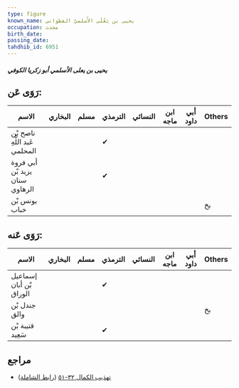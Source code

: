 ```yaml
---
type: figure
known_name: يحيى بن يَعْلَى الأَسلميّ القطواني
occupation: محدث
birth_date:
passing_date:
tahdhib_id: 6951
---
```

##### يحيى بن يعلى الأسلمي أبو زكريا الكوفي

## رَوَى عَن:
| الاسم                          | البخاري | مسلم | الترمذي | النسائي | ابن ماجه | أبي داود | Others |
| ------------------------------ | ------- | ---- | ------- | ------- | -------- | -------- | ------ |
| ناصح بْن عَبد اللَّهِ المحلمي  |         |      | ✔       |         |          |          |        |
| أبي فروة يزيد بْن سنان الرهاوي |         |      | ✔       |         |          |          |        |
| يونس بْن خباب                  |         |      |         |         |          |          | بخ     |
## رَوَى عَنه:
| الاسم                   | البخاري | مسلم | الترمذي | النسائي | ابن ماجه | أبي داود | Others |
| ----------------------- | ------- | ---- | ------- | ------- | -------- | -------- | ------ |
| إسماعيل بْن أبان الوراق |         |      | ✔       |         |          |          |        |
| جندل بْن والق           |         |      |         |         |          |          | بخ     |
| قتيبة بْن سَعِيد        |         |      | ✔       |         |          |          |        |
## مراجع
- [تهذيب الكمال ٣٢-٥١](obsidian://open?vault=Tahdhib-al-Kamal&file=Figures/٦٩٥١-يحيى%20بن%20يعلى%20الأسلمي%20أبو%20زكريا%20الكوفي) ([رابط الشاملة](https://shamela.ws/book/3722/17165))